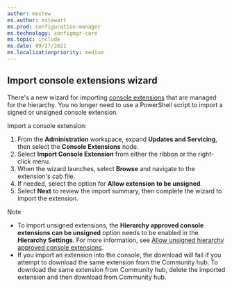 ```yaml
---
author: mestew
ms.author: mstewart
ms.prod: configuration-manager
ms.technology: configmgr-core
ms.topic: include
ms.date: 09/27/2021
ms.localizationpriority: medium
---
```

## <a name="bkmk_import"></a> Import console extensions wizard
<!--9741121, 9761129-->

There's a new wizard for importing [console extensions](../../../../servers/manage/admin-console-extensions.md) that are managed for the hierarchy. You no longer need to use a PowerShell script to import a signed or unsigned console extension.

Import a console extension:

1. From the **Administration** workspace, expand **Updates and Servicing**, then select the **Console Extensions** node.
1. Select **Import Console Extension** from either the ribbon or the right-click menu.
1. When the wizard launches, select **Browse** and navigate to the extension's cab file.
1. If needed, select the option for **Allow extension to be unsigned**.
1. Select **Next** to review the import summary, then complete the wizard to import the extension.

> [!Note] 
> - To import unsigned extensions, the **Hierarchy approved console extensions can be unsigned** option needs to be enabled in the **Hierarchy Settings**. For more information, see [Allow unsigned hierarchy approved console extensions](../../../../servers/manage/admin-console-extensions.md#bkmk_allow-unsigned).
> - If you import an extension into the console, the download will fail if you attempt to download the same extension from the Community hub. To download the same extension from Community hub, delete the imported extension and then download from Community hub.
